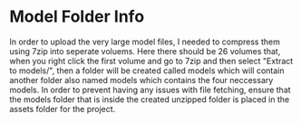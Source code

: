 # Model Folder Info

In order to upload the very large model files, I needed to compress them using 7zip into seperate voluems. Here there should be 26 volumes that, when you right click the first volume and go to 7zip and then select "Extract to models/", then a folder will be created called models which will contain another folder also named models which contains the four neccessary models. In order to prevent having any issues with file fetching, ensure that the models folder that is inside the created unzipped folder is placed in the assets folder for the project.
